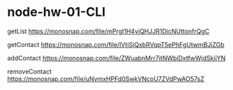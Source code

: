 # node-hw-01-CLI

getList https://monosnap.com/file/mPrgI1H4viQHJJR1DicNUttonfrQgC

getContact https://monosnap.com/file/IVtjSjQxbRVqpT5ePhFgUtwmBJiZGb

addContact https://monosnap.com/file/ZWuabnMrr7jtNWbiDxtfwWjdSkiiYN

removeContact https://monosnap.com/file/uNvmxHPFd0SwkVNcoU7ZVdPwAO57sZ

